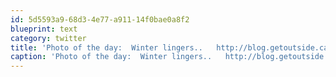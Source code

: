 ```yaml
---
id: 5d5593a9-68d3-4e77-a911-14f0bae0a8f2
blueprint: text
category: twitter
title: 'Photo of the day:  Winter lingers..   http://blog.getoutside.ca/?p=245'
caption: 'Photo of the day:  Winter lingers..   http://blog.getoutside.ca/?p=245'
---
```

